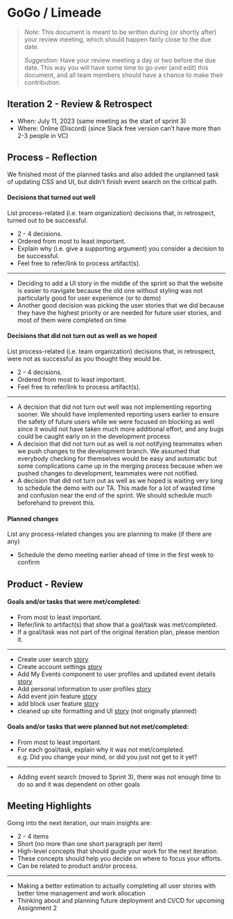 # GoGo / Limeade

 > _Note:_ This document is meant to be written during (or shortly after) your review meeting, which should happen fairly close to the due date.      
 >      
 > _Suggestion:_ Have your review meeting a day or two before the due date. This way you will have some time to go over (and edit) this document, and all team members should have a chance to make their contribution.


## Iteration 2 - Review & Retrospect

 * When: July 11, 2023 (same meeting as the start of sprint 3)
 * Where: Online (Discord) (since Slack free version can’t have more than 2-3 people in VC)

## Process - Reflection

We finished most of the planned tasks and also added the unplanned task of updating CSS and UI, but didn't finish event search on the critical path.

#### Decisions that turned out well

List process-related (i.e. team organization) decisions that, in retrospect, turned out to be successful.

 * 2 - 4 decisions.
 * Ordered from most to least important.
 * Explain why (i.e. give a supporting argument) you consider a decision to be successful.
 * Feel free to refer/link to process artifact(s).

 -----

* Deciding to add a UI story in the middle of the sprint so that the website is easier to navigate because the old one without styling was not particularly good for user experience (or to demo)
* Another good decision was picking the user stories that we did because they have the highest priority or are needed for future user stories, and most of them were completed on time


#### Decisions that did not turn out as well as we hoped

List process-related (i.e. team organization) decisions that, in retrospect, were not as successful as you thought they would be.

 * 2 - 4 decisions.
 * Ordered from most to least important.
 * Feel free to refer/link to process artifact(s).

 -----

* A decision that did not turn out well was not implementing reporting sooner. We should have implemented reporting users earlier to ensure the safety of future users while we were focused on blocking as well since it would not have taken much more additional effort, and any bugs could be caught early on in the development process
* A decision that did not turn out as well is not notifying teammates when we push changes to the development branch. We assumed that everybody checking for themselves would be easy and automatic but some complications came up in the merging process because when we pushed changes to development, teammates were not notified.
* A decision that did not turn out as well as we hoped is waiting very long to schedule the demo with our TA. This made for a lot of wasted time and confusion near the end of the sprint. We should schedule much beforehand to prevent this. 

#### Planned changes

List any process-related changes you are planning to make (if there are any)

 * Schedule the demo meeting earlier ahead of time in the first week to confirm

## Product - Review

#### Goals and/or tasks that were met/completed:

 * From most to least important.
 * Refer/link to artifact(s) that show that a goal/task was met/completed.
 * If a goal/task was not part of the original iteration plan, please mention it.

 -----

* Create user search [story](https://limeade.atlassian.net/browse/LIM-7)
* Create account settings [story](https://limeade.atlassian.net/browse/LIM-6)
* Add My Events component to user profiles and updated event details [story](https://limeade.atlassian.net/browse/LIM-24)
* Add personal information to user profiles [story](https://limeade.atlassian.net/browse/LIM-5)
* Add event join feature [story](https://limeade.atlassian.net/browse/LIM-10)
* add block user feature [story](https://limeade.atlassian.net/browse/LIM-19)
* cleaned up site formatting and UI [story](https://limeade.atlassian.net/browse/LIM-25) (not originally planned)


#### Goals and/or tasks that were planned but not met/completed:

 * From most to least important.
 * For each goal/task, explain why it was not met/completed.      
   e.g. Did you change your mind, or did you just not get to it yet?

-----

* Adding event search (moved to Sprint 3), there was not enough time to do so and it was dependent on other goals


## Meeting Highlights

Going into the next iteration, our main insights are:

 * 2 - 4 items
 * Short (no more than one short paragraph per item)
 * High-level concepts that should guide your work for the next iteration.
 * These concepts should help you decide on where to focus your efforts.
 * Can be related to product and/or process.

-----

 * Making a better estimation to actually completing all user stories with better time management and work allocation
 * Thinking about and planning future deployment and CI/CD for upcoming Assignment 2

